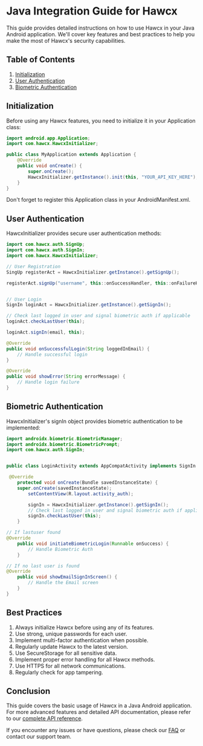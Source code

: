 # Java Integration Guide for Hawcx

This guide provides detailed instructions on how to use Hawcx in your Java Android application. We'll cover key features and best practices to help you make the most of Hawcx's security capabilities.

## Table of Contents

1. [Initialization](#initialization)
2. [User Authentication](#user-authentication)
3. [Biometric Authentication](#biometric-authentication)

## Initialization

Before using any Hawcx features, you need to initialize it in your Application class:

```java
import android.app.Application;
import com.hawcx.HawcxInitializer;

public class MyApplication extends Application {
    @Override
    public void onCreate() {
        super.onCreate();
        HawcxInitializer.getInstance().init(this, "YOUR_API_KEY_HERE");
    }
}
```

Don't forget to register this Application class in your AndroidManifest.xml.

## User Authentication

HawcxInitializer provides secure user authentication methods:

```java
import com.hawcx.auth.SignUp;
import com.hawcx.auth.SignIn;
import com.hawcx.HawcxInitializer;

// User Registration
SingUp registerAct = HawcxInitializer.getInstance().getSignUp();

registerAct.signUp("username", this::onSuccessHandler, this::onFailureHandler);


// User Login
SignIn loginAct = HawcxInitializer.getInstance().getSignIn();

// Check last logged in user and signal biometric auth if applicable
loginAct.checkLastUser(this);

loginAct.signIn(email, this);

@Override
public void onSuccessfulLogin(String loggedInEmail) {
    // Handle successful login
}

@Override
public void showError(String errorMessage) {
    // Handle login failure
}

```

## Biometric Authentication

HawcxInitializer's signIn object provides biometric authentication to be implemented:

```java
import androidx.biometric.BiometricManager;
import androidx.biometric.BiometricPrompt;
import com.hawcx.auth.SignIn;


public class LoginActivity extends AppCompatActivity implements SignIn.SignInCallback {

 @Override
    protected void onCreate(Bundle savedInstanceState) {
    super.onCreate(savedInstanceState);
        setContentView(R.layout.activity_auth);

        signIn = HawcxInitializer.getInstance().getSignIn();
        // Check last logged in user and signal biometric auth if applicable
        signIn.checkLastUser(this);
    }

// If lastuser found
@Override
    public void initiateBiometricLogin(Runnable onSuccess) {
        // Handle Biometric Auth 
    }

// If no last user is found 
@Override
    public void showEmailSignInScreen() {
        // Handle the Email screen
    }
}

```


## Best Practices

1. Always initialize Hawcx before using any of its features.
2. Use strong, unique passwords for each user.
3. Implement multi-factor authentication when possible.
4. Regularly update Hawcx to the latest version.
5. Use SecureStorage for all sensitive data.
6. Implement proper error handling for all Hawcx methods.
7. Use HTTPS for all network communications.
8. Regularly check for app tampering.

## Conclusion

This guide covers the basic usage of Hawcx in a Java Android application. For more advanced features and detailed API documentation, please refer to our [complete API reference](api-reference.md).

If you encounter any issues or have questions, please check our [FAQ](../faqs.md) or contact our support team.
